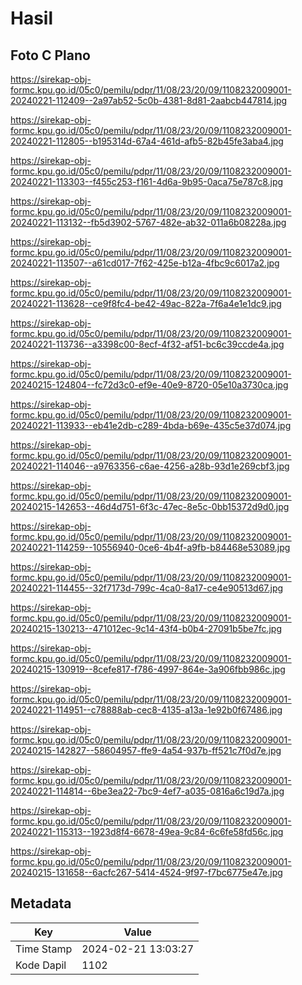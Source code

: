 # Hasil

## Foto C Plano

https://sirekap-obj-formc.kpu.go.id/05c0/pemilu/pdpr/11/08/23/20/09/1108232009001-20240221-112409--2a97ab52-5c0b-4381-8d81-2aabcb447814.jpg

https://sirekap-obj-formc.kpu.go.id/05c0/pemilu/pdpr/11/08/23/20/09/1108232009001-20240221-112805--b195314d-67a4-461d-afb5-82b45fe3aba4.jpg

https://sirekap-obj-formc.kpu.go.id/05c0/pemilu/pdpr/11/08/23/20/09/1108232009001-20240221-113303--f455c253-f161-4d6a-9b95-0aca75e787c8.jpg

https://sirekap-obj-formc.kpu.go.id/05c0/pemilu/pdpr/11/08/23/20/09/1108232009001-20240221-113132--fb5d3902-5767-482e-ab32-011a6b08228a.jpg

https://sirekap-obj-formc.kpu.go.id/05c0/pemilu/pdpr/11/08/23/20/09/1108232009001-20240221-113507--a61cd017-7f62-425e-b12a-4fbc9c6017a2.jpg

https://sirekap-obj-formc.kpu.go.id/05c0/pemilu/pdpr/11/08/23/20/09/1108232009001-20240221-113628--ce9f8fc4-be42-49ac-822a-7f6a4e1e1dc9.jpg

https://sirekap-obj-formc.kpu.go.id/05c0/pemilu/pdpr/11/08/23/20/09/1108232009001-20240221-113736--a3398c00-8ecf-4f32-af51-bc6c39ccde4a.jpg

https://sirekap-obj-formc.kpu.go.id/05c0/pemilu/pdpr/11/08/23/20/09/1108232009001-20240215-124804--fc72d3c0-ef9e-40e9-8720-05e10a3730ca.jpg

https://sirekap-obj-formc.kpu.go.id/05c0/pemilu/pdpr/11/08/23/20/09/1108232009001-20240221-113933--eb41e2db-c289-4bda-b69e-435c5e37d074.jpg

https://sirekap-obj-formc.kpu.go.id/05c0/pemilu/pdpr/11/08/23/20/09/1108232009001-20240221-114046--a9763356-c6ae-4256-a28b-93d1e269cbf3.jpg

https://sirekap-obj-formc.kpu.go.id/05c0/pemilu/pdpr/11/08/23/20/09/1108232009001-20240215-142653--46d4d751-6f3c-47ec-8e5c-0bb15372d9d0.jpg

https://sirekap-obj-formc.kpu.go.id/05c0/pemilu/pdpr/11/08/23/20/09/1108232009001-20240221-114259--10556940-0ce6-4b4f-a9fb-b84468e53089.jpg

https://sirekap-obj-formc.kpu.go.id/05c0/pemilu/pdpr/11/08/23/20/09/1108232009001-20240221-114455--32f7173d-799c-4ca0-8a17-ce4e90513d67.jpg

https://sirekap-obj-formc.kpu.go.id/05c0/pemilu/pdpr/11/08/23/20/09/1108232009001-20240215-130213--471012ec-9c14-43f4-b0b4-27091b5be7fc.jpg

https://sirekap-obj-formc.kpu.go.id/05c0/pemilu/pdpr/11/08/23/20/09/1108232009001-20240215-130919--8cefe817-f786-4997-864e-3a906fbb986c.jpg

https://sirekap-obj-formc.kpu.go.id/05c0/pemilu/pdpr/11/08/23/20/09/1108232009001-20240221-114951--c78888ab-cec8-4135-a13a-1e92b0f67486.jpg

https://sirekap-obj-formc.kpu.go.id/05c0/pemilu/pdpr/11/08/23/20/09/1108232009001-20240215-142827--58604957-ffe9-4a54-937b-ff521c7f0d7e.jpg

https://sirekap-obj-formc.kpu.go.id/05c0/pemilu/pdpr/11/08/23/20/09/1108232009001-20240221-114814--6be3ea22-7bc9-4ef7-a035-0816a6c19d7a.jpg

https://sirekap-obj-formc.kpu.go.id/05c0/pemilu/pdpr/11/08/23/20/09/1108232009001-20240221-115313--1923d8f4-6678-49ea-9c84-6c6fe58fd56c.jpg

https://sirekap-obj-formc.kpu.go.id/05c0/pemilu/pdpr/11/08/23/20/09/1108232009001-20240215-131658--6acfc267-5414-4524-9f97-f7bc6775e47e.jpg


## Metadata

| Key        | Value               |
| ---------- | ------------------- |
| Time Stamp | 2024-02-21 13:03:27 |
| Kode Dapil | 1102                |



